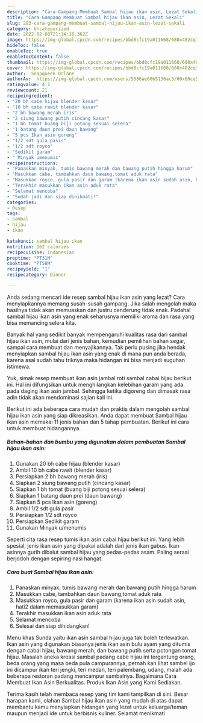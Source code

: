 ```yaml
---
description: "Cara Gampang Membuat Sambal hijau ikan asin, Lezat Sekali"
title: "Cara Gampang Membuat Sambal hijau ikan asin, Lezat Sekali"
slug: 283-cara-gampang-membuat-sambal-hijau-ikan-asin-lezat-sekali
category: Uncategorized
date: 2022-02-08T21:14:18.362Z
image: https://img-global.cpcdn.com/recipes/bbd8cfc19a011668/680x482cq70/sambal-hijau-ikan-asin-foto-resep-utama.jpg
hideToc: false
enableToc: true
enableTocContent: false
thumbnail: https://img-global.cpcdn.com/recipes/bbd8cfc19a011668/680x482cq70/sambal-hijau-ikan-asin-foto-resep-utama.jpg
cover: https://img-global.cpcdn.com/recipes/bbd8cfc19a011668/680x482cq70/sambal-hijau-ikan-asin-foto-resep-utama.jpg
author:  5napqueen Orlane
authorAv:  https://img-global.cpcdn.com/users/5586ae60b5136ac3/60x60cq50/avatar.jpg
ratingvalue: 4.1
reviewcount: 21
recipeingredient:
- "20 bh cabe hijau blender kasar"
- "10 bh cabe rawit blender kasar"
- "2 bh bawang merah iris"
- "2 siung bawang putih cincang kasar"
- "1 bh tomat buang biji potong sesuai selera"
- "1 batang daun prei daun bawang"
- "5 pcs Ikan asin goreng"
- "1/2 sdt gula pasir"
- "1/2 sdt royco"
- "Sedikit garam"
- " Minyak umenumis"
recipeinstructions:
- "Panaskan minyak, tumis bawang merah dan bawang putih hingga harum"
- "Masukkan cabe, tambahkan daun bawang,tomat aduk rata"
- "Masukkan royco, gula pasir dan garam (karena ikan asin sudah asin, hati2 dalam memasukkan garam)"
- "Terakhir masukkan ikan asin aduk rata"
- "Selamat mencoba"
- "Sudah jadi dan siap dinikmati!"
categories:
- Resep
tags:
- sambal
- hijau
- ikan

katakunci: sambal hijau ikan 
nutrition: 162 calories
recipecuisine: Indonesian
preptime: "PT31M"
cooktime: "PT58M"
recipeyield: "1"
recipecategory: Dinner

---
```



Anda sedang mencari ide resep sambal hijau ikan asin yang lezat? Cara menyiapkannya memang susah-susah gampang. Jika salah mengolah maka hasilnya tidak akan memuaskan dan justru cenderung tidak enak. Padahal sambal hijau ikan asin yang enak seharusnya memiliki aroma dan rasa yang bisa memancing selera kita.


Banyak hal yang sedikit banyak mempengaruhi kualitas rasa dari sambal hijau ikan asin, mulai dari jenis bahan, kemudian pemilihan bahan segar, sampai cara membuat dan menyajikannya. Tak perlu pusing jika hendak menyiapkan sambal hijau ikan asin yang enak di mana pun anda berada, karena asal sudah tahu triknya maka hidangan ini bisa menjadi suguhan istimewa.

Yuk, simak resep membuat ikan asin jambal roti sambal cabai hijau berikut ini. Hal ini difungsikan untuk menghilangkan kelebihan garam yang ada pada daging ikan asin jambal. Sehingga ketika digoreng dan dimasak rasa adin tidak akan mendominasi sajian kali ini.


Berikut ini ada beberapa cara mudah dan praktis dalam mengolah sambal hijau ikan asin yang siap dikreasikan. Anda dapat membuat Sambal hijau ikan asin memakai 11 jenis bahan dan 5 tahap pembuatan. Berikut ini cara untuk membuat hidangannya.

<!--inarticleads1-->

##### Bahan-bahan dan bumbu yang digunakan dalam pembuatan Sambal hijau ikan asin:

1. Gunakan 20 bh cabe hijau (blender kasar)
1. Ambil 10 bh cabe rawit (blender kasar)
1. Persiapkan 2 bh bawang merah (iris)
1. Siapkan 2 siung bawang putih (cincang kasar)
1. Siapkan 1 bh tomat (buang biji potong sesuai selera)
1. Siapkan 1 batang daun prei (daun bawang)
1. Siapkan 5 pcs Ikan asin (goreng)
1. Ambil 1/2 sdt gula pasir
1. Persiapkan 1/2 sdt royco
1. Persiapkan Sedikit garam
1. Gunakan  Minyak u/menumis


Seperti cita rasa resep tumis ikan asin cabai hijau berikut ini. Yang lebih spesial, jenis ikan asin yang dipakai adalah dari jenis ikan gabus. Ikan asinnya gurih dibalut sambal hijau yang pedas-pedas asam. Paling serasi berjodoh dengan sepiring nasi hangat. 

<!--inarticleads2-->

##### Cara buat Sambal hijau ikan asin:

1. Panaskan minyak, tumis bawang merah dan bawang putih hingga harum
1. Masukkan cabe, tambahkan daun bawang,tomat aduk rata
1. Masukkan royco, gula pasir dan garam (karena ikan asin sudah asin, hati2 dalam memasukkan garam)
1. Terakhir masukkan ikan asin aduk rata
1. Selamat mencoba
1. Selesai dan siap dihidangkan!

Menu khas Sunda yaitu ikan asin sambal hijau juga tak boleh terlewatkan. Ikan asin yang digunakan biasanya jenis ikan asin bulu ayam yang ditumis dengan cabai hijau, bawang merah, dan bawang putih serta potongan tomat hijau. Masalah aneka kreasi sambal padang cabe hijau ini tergantung orang, beda orang yang masa beda pula campurannya, pernah kan lihat sambel ijo ini dicampur ikan teri jengki, teri medan, teri palembang, udang, malah ada beberapa restoran padang mencampur sambalnya. Bagaimana Cara Membuat Ikan Asin Berkualitas. Produk Ikan Asin yang Kami Sediakan. 

Terima kasih telah membaca resep yang tim kami tampilkan di sini. Besar harapan kami, olahan Sambal hijau ikan asin yang mudah di atas dapat membantu kamu menyiapkan hidangan yang lezat untuk keluarga/teman maupun menjadi ide untuk berbisnis kuliner. Selamat menikmati
